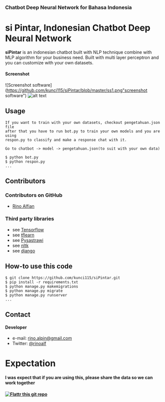 ### Chatbot Deep Neural Network for Bahasa Indonesia ###

si Pintar, Indonesian Chatbot Deep Neural Network
======
**siPintar** is an indonesian chatbot built with NLP technique combine with MLP algorithm
for your business need. 
Built with multi layer perceptron and you can customize with your own datasets.

#### Screenshot
![Screenshot software](https://github.com/kunci115/siPintar/blob/master/ss1.png"screenshot software")
![alt text](https://github.com/kunci115/siPintar/blob/master/ss2.png)
## Usage
```
If you want to train with your own datasets, checkout pengetahuan.json file
after that you have to run bot.py to train your own models and you are using
respon.py to classify and make a response chat with it.

Go to chatbot -> model -> pengetahuan.json(to suit with your own data)

$ python bot.py
$ python respon.py
...
```
## Contributors

### Contributors on GitHub
* [Rino Alfian](https://github.com/kunci115)


### Third party libraries
* see [Tensorflow](https://github.com/tensorflow/tensorflow) 
* see [tflearn](https://github.com/tflearn/tflearn)
* see [Pysastrawi](https://github.com/har07/PySastrawi)
* see [nltk](https://github.com/nltk/nltk)
* see [django](https://github.com/django/django)


## How-to use this code
```
$ git clone https://github.com/kunci115/siPintar.git
$ pip install -r requirements.txt
$ python manage.py makemigrations
$ python manage.py migrate
$ python manage.py runserver
...
```
## Contact
#### Developer
* e-mail: rino.alpin@gmail.com
* Twitter: [@rinoalf](https://twitter.com/rinoalf "rinoalf")

# Expectation
<h4> I was expect that if you are using this, please share the data so we can work together<h4>

[![Flattr this git repo](http://api.flattr.com/button/flattr-badge-large.png)](https://flattr.com/submit/auto?user_id=rinoalfian&url=https://github.com/kunci115/siPintar&title=siPintar&language=&tags=github&category=software) 
